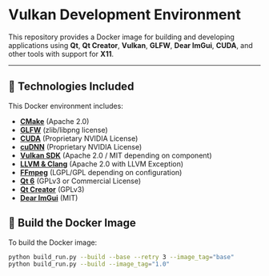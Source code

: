 # Vulkan Development Environment

This repository provides a Docker image for building and developing applications using **Qt**, **Qt Creator**, **Vulkan**, **GLFW**, **Dear ImGui**, **CUDA**, and other tools with support for **X11**.

---

## 🧰 Technologies Included

This Docker environment includes:

- **[CMake](https://github.com/Kitware/CMake)** (Apache 2.0)
- **[GLFW](https://github.com/glfw/glfw)** (zlib/libpng license)
- **[CUDA](https://developer.nvidia.com/cuda-zone)** (Proprietary NVIDIA License)
- **[cuDNN](https://developer.nvidia.com/cudnn)** (Proprietary NVIDIA License)
- **[Vulkan SDK](https://vulkan.lunarg.com/sdk/)** (Apache 2.0 / MIT depending on component)
- **[LLVM & Clang](https://llvm.org/)** (Apache 2.0 with LLVM Exception)
- **[FFmpeg](https://ffmpeg.org/)** (LGPL/GPL depending on configuration)
- **[Qt 6](https://www.qt.io/)** (GPLv3 or Commercial License)
- **[Qt Creator](https://www.qt.io/product/development-tools)** (GPLv3)
- **[Dear ImGui](https://github.com/ocornut/imgui)** (MIT)

## 🔧 Build the Docker Image

To build the Docker image:

```bash
python build_run.py --build --base --retry 3 --image_tag="base"
python build_run.py --build --image_tag="1.0"
```

